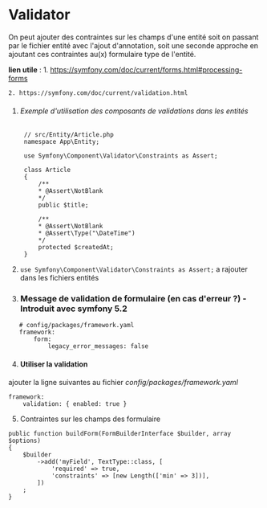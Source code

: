 # Validator

On peut ajouter des contraintes sur les champs d'une entité soit on passant par le fichier entité avec l'ajout d'annotation,
soit une seconde approche en ajoutant ces contraintes au(x) formulaire type de l'entité.

**lien utile** :
    1.  https://symfony.com/doc/current/forms.html#processing-forms

    2. https://symfony.com/doc/current/validation.html



1. ###### Exemple d'utilisation des composants de validations dans les entités
   ```
    // src/Entity/Article.php
    namespace App\Entity;

    use Symfony\Component\Validator\Constraints as Assert;

    class Article
    {
        /**
        * @Assert\NotBlank
        */
        public $title;

        /**
        * @Assert\NotBlank
        * @Assert\Type("\DateTime")
        */
        protected $createdAt;
    }
    ```
2. `` use Symfony\Component\Validator\Constraints as Assert; `` a rajouter dans les fichiers entités

3. ### Message de validation de formulaire (en cas d'erreur ?) - Introduit avec symfony 5.2
 ```
    # config/packages/framework.yaml
    framework:
        form:
            legacy_error_messages: false

 ```

 4. #### Utiliser la validation 
 ajouter la ligne suivantes au fichier  *config/packages/framework.yaml*
 
```
framework:
    validation: { enabled: true }
```

5. Contraintes sur les champs des formulaire
```
public function buildForm(FormBuilderInterface $builder, array $options)
{
    $builder
        ->add('myField', TextType::class, [
            'required' => true,
            'constraints' => [new Length(['min' => 3])],
        ])
    ;
}
```